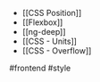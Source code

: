 
* [[CSS Position]]
* [[Flexbox]]
* [[ng-deep]]
* [[CSS - Units]]
* [[CSS - Overflow]]

#frontend #style 

